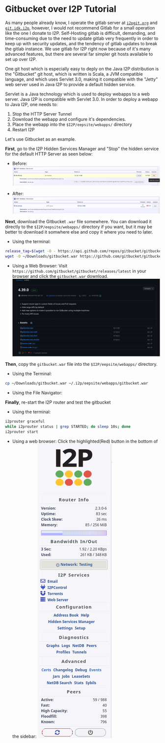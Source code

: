 # Gitbucket over I2P Tutorial

As many people already know, I operate the gitlab server at [`i2pgit.org`](https://i2pgit.org) and [`git.idk.i2p`](http://git.idk.i2p), however, I would not recommend Gitlab for a small operation like the one I donate to I2P. Self-Hosting gitlab is difficult, demanding, and time-consuming due to the need to update gitlab very frequently in order to keep up with security updates, and the tendency of gitlab updates to break the gitlab instance. We use gitlab for I2P right now because of it's many advanced features, but there are several far simpler git hosts available to set up over I2P.

One git host which is especially easy to deply on the Java I2P distribution is the "Gitbucket" git host, which is written is Scala, a JVM compatible language, and which uses Servlet 3.0, making it compatible with the "Jetty" web server used in Java I2P to provide a default hidden service.

Servlet is a Java technology which is used to deploy webapps to a web server. Java I2P is compatible with Servlet 3.0. In order to deploy a webapp to Java I2P, one needs to:

 1. Stop the HTTP Server Tunnel
 2. Download the webapp and configure it's dependencies.
 3. Place the webapp into the `$I2P/eepsite/webapps/` directory
 4. Restart I2P

Let's use Gitbucket as an example.

**First**, go to the I2P Hidden Services Manager and "Stop" the hidden service for the default HTTP Server as seen below:

- Before: ![Before](step-0-0.png)

- After: ![After](step-0-1.png)

**Next**, download the Gitbucket `.war` file somewhere. You can download it directly to the `$I2P/eepsite/webapps/` directory if you want, but it may be better to download it somwhere else and copy it where you need to later.

 - Using the terminal:

```sh
release_tag=$(wget -O - https://api.github.com/repos/gitbucket/gitbucket/releases/latest | jq -r ".tag_name")
wget -O ~/Downloads/gitbucket.war https://github.com/gitbucket/gitbucket/releases/download/$release_tag/gitbucket.war
```

 - Using a Web Browser: Visit `https://github.com/gitbucket/gitbucket/releases/latest` in your browser and click the `gitbucket.war` download. ![Screenshot](gitbucket_github.png)

**Then**, copy the `gitbucket.war` file into the `$I2P/eepsite/webapps/` directory.

 - Using the Terminal:

```sh
cp ~/Downloads/gitbucket.war ~/.i2p/eepsite/webapps/gitbucket.war
```

 - Using the File Navigator:

**Finally**, re-start the I2P router and test the gitbucket

 - Using the terminal:

```sh
i2prouter graceful
while i2prouter status | grep STARTED; do sleep 10s; done
i2prouter start
```

 - Using a web browser: Click the highlighted(Red) button in the bottom of the sidebar: ![restart](restart.png)

